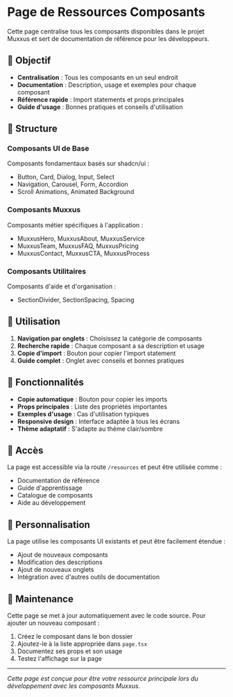# Page de Ressources Composants

Cette page centralise tous les composants disponibles dans le projet Muxxus et sert de documentation de référence pour les développeurs.

## 🎯 Objectif

- **Centralisation** : Tous les composants en un seul endroit
- **Documentation** : Description, usage et exemples pour chaque composant
- **Référence rapide** : Import statements et props principales
- **Guide d'usage** : Bonnes pratiques et conseils d'utilisation

## 📁 Structure

### Composants UI de Base
Composants fondamentaux basés sur shadcn/ui :
- Button, Card, Dialog, Input, Select
- Navigation, Carousel, Form, Accordion
- Scroll Animations, Animated Background

### Composants Muxxus
Composants métier spécifiques à l'application :
- MuxxusHero, MuxxusAbout, MuxxusService
- MuxxusTeam, MuxxusFAQ, MuxxusPricing
- MuxxusContact, MuxxusCTA, MuxxusProcess

### Composants Utilitaires
Composants d'aide et d'organisation :
- SectionDivider, SectionSpacing, Spacing

## 🚀 Utilisation

1. **Navigation par onglets** : Choisissez la catégorie de composants
2. **Recherche rapide** : Chaque composant a sa description et usage
3. **Copie d'import** : Bouton pour copier l'import statement
4. **Guide complet** : Onglet avec conseils et bonnes pratiques

## 🔧 Fonctionnalités

- **Copie automatique** : Bouton pour copier les imports
- **Props principales** : Liste des propriétés importantes
- **Exemples d'usage** : Cas d'utilisation typiques
- **Responsive design** : Interface adaptée à tous les écrans
- **Thème adaptatif** : S'adapte au thème clair/sombre

## 📱 Accès

La page est accessible via la route `/resources` et peut être utilisée comme :
- Documentation de référence
- Guide d'apprentissage
- Catalogue de composants
- Aide au développement

## 🎨 Personnalisation

La page utilise les composants UI existants et peut être facilement étendue :
- Ajout de nouveaux composants
- Modification des descriptions
- Ajout de nouveaux onglets
- Intégration avec d'autres outils de documentation

## 📝 Maintenance

Cette page se met à jour automatiquement avec le code source. Pour ajouter un nouveau composant :
1. Créez le composant dans le bon dossier
2. Ajoutez-le à la liste appropriée dans `page.tsx`
3. Documentez ses props et son usage
4. Testez l'affichage sur la page

---

*Cette page est conçue pour être votre ressource principale lors du développement avec les composants Muxxus.*
